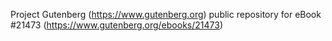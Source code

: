 Project Gutenberg (https://www.gutenberg.org) public repository for eBook #21473 (https://www.gutenberg.org/ebooks/21473)
